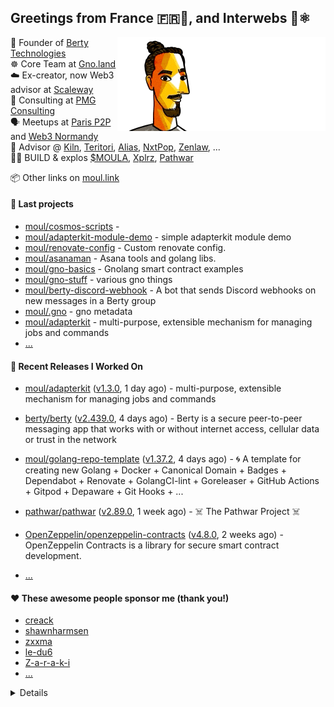 ## Greetings from France 🇫🇷👋, and Interwebs 🚀⚛️

<img align="right" src="https://raw.githubusercontent.com/moul/moul/main/contribute.gif">

:hammer: Founder of [Berty Technologies](https://berty.tech)<br/>
:wheel_of_dharma: Core Team at [Gno.land](https://gno.land)<br/>
:cloud: Ex-creator, now Web3 advisor at [Scaleway](https://scaleway.com)<br/>
:briefcase: Consulting at [PMG Consulting](https://pmg.tools)<br/>
:speaking_head: Meetups at [Paris P2P](https://p2p.paris) and [Web3 Normandy](https://web3normandy.com)<br/>
:handshake: Advisor @ [Kiln](https://kiln.fi), [Teritori](https://teritori.com), [Alias](https://alias.dev), [NxtPop](https://nxtpop.com), [Zenlaw](https://zenlaw.io/), ...<br/>
:scientist: BUILD & explos [$MOULA](https://moula.tech), [Xplrz](https://xplrz.com), [Pathwar](https://pathwar.land)<br/>


:package: Other links on [moul.link](https://www.moul.link/)<br/>

#### 🌱 Last projects


- [moul/cosmos-scripts](https://github.com/moul/cosmos-scripts) - 
- [moul/adapterkit-module-demo](https://github.com/moul/adapterkit-module-demo) - simple adapterkit module demo
- [moul/renovate-config](https://github.com/moul/renovate-config) - Custom renovate config.
- [moul/asanaman](https://github.com/moul/asanaman) - Asana tools and golang libs.
- [moul/gno-basics](https://github.com/moul/gno-basics) - Gnolang smart contract examples
- [moul/gno-stuff](https://github.com/moul/gno-stuff) - various gno things
- [moul/berty-discord-webhook](https://github.com/moul/berty-discord-webhook) - A bot that sends Discord webhooks on new messages in a Berty group
- [moul/.gno](https://github.com/moul/.gno) - gno metadata
- [moul/adapterkit](https://github.com/moul/adapterkit) - multi-purpose, extensible mechanism for managing jobs and commands
- [...](https://github.com/search?o=desc&q=user%3Amoul+created%3A%3E2022-01-01&s=updated&type=Repositories)


#### 🔭 Recent Releases I Worked On

- [moul/adapterkit](https://github.com/moul/adapterkit) ([v1.3.0](https://github.com/moul/adapterkit/releases/tag/v1.3.0), 1 day ago) - multi-purpose, extensible mechanism for managing jobs and commands
- [berty/berty](https://github.com/berty/berty) ([v2.439.0](https://github.com/berty/berty/releases/tag/v2.439.0), 4 days ago) - Berty is a secure peer-to-peer messaging app that works with or without internet access, cellular data or trust in the network
- [moul/golang-repo-template](https://github.com/moul/golang-repo-template) ([v1.37.2](https://github.com/moul/golang-repo-template/releases/tag/v1.37.2), 4 days ago) - 🌀 A template for creating new Golang &#43; Docker &#43; Canonical Domain &#43; Badges &#43; Dependabot &#43; Renovate &#43; GolangCI-lint &#43; Goreleaser &#43; GitHub Actions &#43; Gitpod &#43; Depaware &#43; Git Hooks &#43; ...
- [pathwar/pathwar](https://github.com/pathwar/pathwar) ([v2.89.0](https://github.com/pathwar/pathwar/releases/tag/v2.89.0), 1 week ago) - ☠️ The Pathwar Project ☠️
- [OpenZeppelin/openzeppelin-contracts](https://github.com/OpenZeppelin/openzeppelin-contracts) ([v4.8.0](https://github.com/OpenZeppelin/openzeppelin-contracts/releases/tag/v4.8.0), 2 weeks ago) - OpenZeppelin Contracts is a library for secure smart contract development.

- [...](https://github.com/pulls?q=is%3Apr+author%3Amoul+is%3Amerged+)

#### ❤️ These awesome people sponsor me (thank you!)


- [creack](https://github.com/creack)
- [shawnharmsen](https://github.com/shawnharmsen)
- [zxxma](https://github.com/zxxma)
- [le-du6](https://github.com/le-du6)
- [Z-a-r-a-k-i](https://github.com/Z-a-r-a-k-i)
- [...](https://github.com/sponsors/moul/)

<details>








  <h4>💪 Recent PRs</h4>
  <ul>
  
  <li><a href="https://github.com/gnolang/gno">gnolang/gno</a> - <a href="https://github.com/gnolang/gno/pull/396">chore(test3): update homepage &#43; update genesis</a> (1 day ago) </li>
  
  <li><a href="https://github.com/gnolang/gno">gnolang/gno</a> - <a href="https://github.com/gnolang/gno/pull/392">feat: new design</a> (5 days ago) </li>
  
  <li><a href="https://github.com/gnolang/gno">gnolang/gno</a> - <a href="https://github.com/gnolang/gno/pull/391">chore: refactor blog</a> (5 days ago) </li>
  
  <li><a href="https://github.com/gnolang/gno">gnolang/gno</a> - <a href="https://github.com/gnolang/gno/pull/389">chore: documentation refactor</a> (6 days ago) </li>
  
  <li><a href="https://github.com/xplrz/gnoland-workshop">xplrz/gnoland-workshop</a> - <a href="https://github.com/xplrz/gnoland-workshop/pull/7">chore: bump gno</a> (1 week ago) </li>
  
  </ul>

  <h4>📓 Gists I wrote</h4>
  <ul>
  <li><a href="https://gist.github.com/29c0df4055df019a91440521a02dc23e">top1k cosmos (liquid &#43; staked &#43; unbounding), snapshot 2022-05-22.</a> (2 months ago)</li>
  <li><a href="https://gist.github.com/6653f870ce167ffccebd5372349e7516">ERC20 Token One File</a> (4 months ago)</li>
  <li><a href="https://gist.github.com/1b538e6a49e3d5bce011987c62441eea">All Paths Lead to Roam</a> (8 months ago)</li>
  <li><a href="https://gist.github.com/2dd66ce9133e6585040122d563afa039">github-other-repos.md</a> (2 years ago)</li>
  <li><a href="https://gist.github.com/3d9a81083861a2bb2a04b80dad79bb68">Yo! 👋👋</a> (2 years ago)</li>
  
  </ul>

  <h4>👯 Check out some of my recent followers</h4>
  <ul>
  
  <li><a href="https://github.com/vuurpyl">vuurpyl</a>
  <li><a href="https://github.com/mfbx9da4">mfbx9da4</a>
  <li><a href="https://github.com/montoya83">montoya83</a>
  <li><a href="https://github.com/SushiSalsa">SushiSalsa</a>
  <li><a href="https://github.com/devcorn">devcorn</a>
  </ul>

  <h4>💬 Feedback</h4>

  <p>
    If you use one of my projects, I'd love to hear from you!
    Don't be shy and let me know what you liked and what needs being improved.
    Got an issue? Open a ticket, I don't bite and will try my best to help!
  </p>

  <h4>📫 How to reach me</h4>
  <ul>
    <li>Twitter: <a href="https://twitter.com/moul">https://twitter.com/moul</a></li>
    <li>Blog: <a href="https://manfred.life/">https://manfred.life/</a></li>
  </ul>

  <hr />

  <summary>Details</summary>
  <img src="https://img.shields.io/badge/📦%20%20release-experimental-blue"/>
  <img src="https://img.shields.io/badge/coverage-@moul%20is%20unstable-red?logo=codecov"/>
  <img src="https://img.shields.io/badge/👤%20%20mood-👍%20👍%20👍-black"/>
  <img src="https://img.shields.io/badge/🌐%20%20country-France%20🇫🇷-pink"/>
  

  <hr />

  <img src="https://github-readme-stats.vercel.app/api?username=moul&count_private=true&show_icons=true"/>

  <img src="https://img.shields.io/date/1669095827.svg?label=build&colorB=purple" />

 <details><summary>Click!</summary> <details><summary>Click!</summary> <details><summary>Click!</summary> <details><summary>Click!</summary> <details><summary>Click!</summary> <details><summary>Click!</summary> <details><summary>Click!</summary> <details><summary>Click!</summary> <details><summary>Click!</summary> <details><summary>Click!</summary> <details><summary>Click!</summary> <details><summary>Click!</summary> <details><summary>Click!</summary> <details><summary>Click!</summary> <details><summary>Click!</summary> <details><summary>Click!</summary> <details><summary>Click!</summary> <details><summary>Click!</summary> <details><summary>Click!</summary> <details><summary>Click!</summary> <details><summary>Click!</summary> <details><summary>Click!</summary> Thank you 😎 </details> </details> </details> </details> </details> </details> </details> </details> </details> </details> </details> </details> </details> </details> </details> </details> </details> </details> </details> </details> </details> </details>
</details>

<img src="https://visitor-badge.glitch.me/badge?page_id=moul.moul" width="1" height="1"/>

